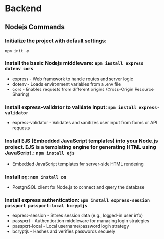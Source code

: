 # Backend

## Nodejs Commands

### Initialize the project with default settings:

`npm init -y`

### Install the basic Nodejs middleware: `npm install express dotenv cors`

- express - Web framework to handle routes and server logic
- dotenv - Loads environment variables from a .env file
- cors - Enables requests from different origins (Cross-Origin Resource Sharing)

### Install express-validator to validate input: `npm install express-validator`

- express-validator - Validates and sanitizes user input from forms or API requests

### Install EJS (Embedded JavaScript templates) into your Node.js project. EJS is a templating engine for generating HTML using JavaScript.: `npm install ejs`

- Embedded JavaScript templates for server-side HTML rendering

### Install pg: `npm install pg`

- PostgreSQL client for Node.js to connect and query the database

### Install express authentication: `npm install express-session passport passport-local bcryptjs`

- express-session - Stores session data (e.g., logged-in user info)
- passport - Authentication middleware for managing login strategies
- passport-local - Local username/password login strategy
- bcryptjs - Hashes and verifies passwords securely
